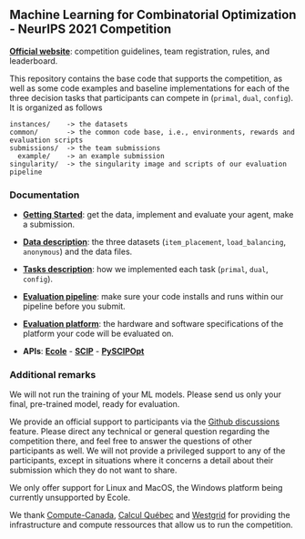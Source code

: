 ## Machine Learning for Combinatorial Optimization - NeurIPS 2021 Competition

**[Official website](https://www.ecole.ai/2021/ml4co-competition/)**: competition guidelines, team registration, rules, and leaderboard.


This repository contains the base code that supports the competition, as well as
some code examples and baseline implementations for each of the three decision tasks
that participants can compete in (`primal`, `dual`, `config`). It is organized as follows
```
instances/    -> the datasets
common/       -> the common code base, i.e., environments, rewards and evaluation scripts
submissions/  -> the team submissions
  example/    -> an example submission
singularity/  -> the singularity image and scripts of our evaluation pipeline
```

### Documentation

 - **[Getting Started](START.md)**: get the data, implement and evaluate your agent, make a submission.

 - **[Data description](DATA.md)**: the three datasets (`item_placement`, `load_balancing`, `anonymous`) and the data files.

 - **[Tasks description](TASKS.md)**: how we implemented each task (`primal`, `dual`, `config`).

 - **[Evaluation pipeline](PIPELINE.md)**: make sure your code installs and runs within our pipeline before you submit.

 - **[Evaluation platform](PLATFORM.md)**: the hardware and software specifications of the platform your code will be evaluated on.

 - **APIs**: **[Ecole](https://doc.ecole.ai/)** - **[SCIP](https://scipopt.org/doc/html/)** - **[PySCIPOpt](https://scipopt.github.io/PySCIPOpt/docs/html/)**

### Additional remarks

We will not run the training of your ML models. Please send us
only your final, pre-trained model, ready for evaluation.

We provide an official support to participants via the
[Github discussions](https://github.com/ds4dm/ml4co-competition/discussions)
feature. Please direct any technical or general question
regarding the competition there, and feel free to answer
the questions of other participants as well. We will not provide a
privileged support to any of the participants, except in situations where
it concerns a detail about their submission which they do not want to share.

We only offer support for Linux and MacOS, the Windows platform being
currently unsupported by Ecole.

We thank [Compute-Canada](https://www.computecanada.ca/), [Calcul Québec](https://www.calculquebec.ca/en/) and
[Westgrid](https://www.westgrid.ca/) for providing the infrastructure and compute ressources that allow us to
run the competition.
